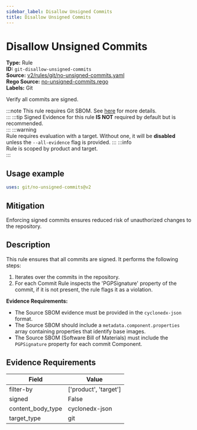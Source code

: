 ```yaml
---
sidebar_label: Disallow Unsigned Commits
title: Disallow Unsigned Commits
---  
```

# Disallow Unsigned Commits  
**Type:** Rule  
**ID:** `git-disallow-unsigned-commits`  
**Source:** [v2/rules/git/no-unsigned-commits.yaml](https://github.com/scribe-public/sample-policies/blob/main/v2/rules/git/no-unsigned-commits.yaml)  
**Rego Source:** [no-unsigned-commits.rego](https://github.com/scribe-public/sample-policies/blob/main/v2/rules/git/no-unsigned-commits.rego)  
**Labels:** Git  

Verify all commits are signed.

:::note 
This rule requires Git SBOM. See [here](https://deploy-preview-299--scribe-security.netlify.app/docs/valint/sbom) for more details.  
::: 
:::tip 
Signed Evidence for this rule **IS NOT** required by default but is recommended.  
::: 
:::warning  
Rule requires evaluation with a target. Without one, it will be **disabled** unless the `--all-evidence` flag is provided.
::: 
:::info  
Rule is scoped by product and target.  
:::  

## Usage example

```yaml
uses: git/no-unsigned-commits@v2
```

## Mitigation  
Enforcing signed commits ensures reduced risk of unauthorized changes to the repository.


## Description  
This rule ensures that all commits are signed.
It performs the following steps:

1. Iterates over the commits in the repository.
2. For each Commit Rule inspects the 'PGPSignature' property of the commit, if it is not present, the rule flags it as a violation.

**Evidence Requirements:**
- The Source SBOM evidence must be provided in the `cyclonedx-json` format.
- The Source SBOM should include a `metadata.component.properties` array containing properties that identify base images.
- The Source SBOM (Software Bill of Materials) must include the `PGPSignature` property for each commit Component.


## Evidence Requirements  
| Field | Value |
|-------|-------|
| filter-by | ['product', 'target'] |
| signed | False |
| content_body_type | cyclonedx-json |
| target_type | git |

